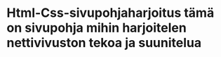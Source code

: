 # Html-Css-sivupohjaharjoitus tämä on sivupohja mihin harjoitelen nettivivuston tekoa ja suunitelua
